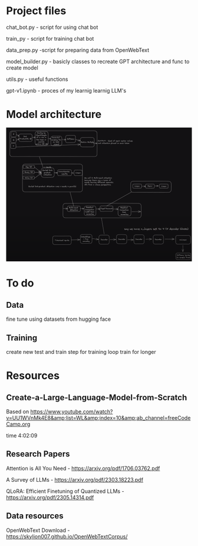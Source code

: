 # Project files
chat_bot.py - script for using chat bot

train_py - script for training chat bot

data_prep.py -script for preparing data from OpenWebText

model_builder.py - basicly classes to recreate GPT architecture and func to create model 

utils.py - useful functions

gpt-v1.ipynb - proces of my learnig learnig LLM's

# Model architecture
![Alt text](Model_Architecture.png)

# To do
## Data
fine tune using datasets from hugging face
## Training
create new test and train step for training loop
train for longer

# Resources
## Create-a-Large-Language-Model-from-Scratch
Based on https://www.youtube.com/watch?v=UU1WVnMk4E8&amp;list=WL&amp;index=10&amp;ab_channel=freeCodeCamp.org

time 4:02:09

## Research Papers
Attention is All You Need - https://arxiv.org/pdf/1706.03762.pdf

A Survey of LLMs - https://arxiv.org/pdf/2303.18223.pdf

QLoRA: Efficient Finetuning of Quantized LLMs - https://arxiv.org/pdf/2305.14314.pdf

## Data resources
OpenWebText Download - https://skylion007.github.io/OpenWebTextCorpus/
